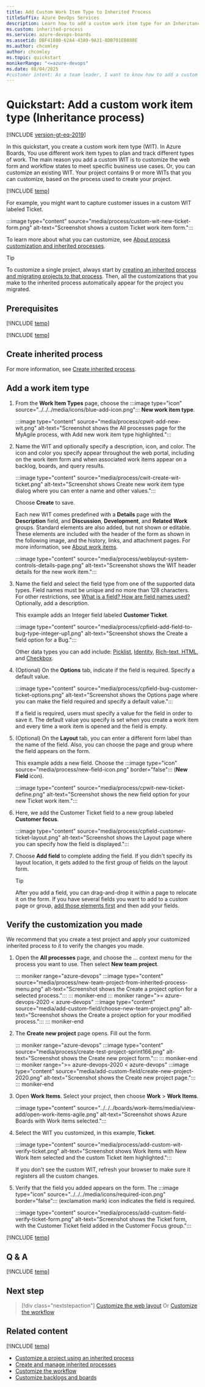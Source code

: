 ```yaml
---
title: Add Custom Work Item Type to Inherited Process
titleSuffix: Azure DevOps Services
description: Learn how to add a custom work item type for an Inheritance process model and apply it to a project.  
ms.custom: inherited-process
ms.service: azure-devops-boards
ms.assetid: DBF41880-62A4-43A9-9A31-8DB701EB888E
ms.author: chcomley
author: chcomley
ms.topic: quickstart
monikerRange: "<=azure-devops"
ms.date: 08/04/2025
#customer intent: As a team leader, I want to know how to add a custom work item to my projects in Azure Boards.
---
```


# Quickstart: Add a custom work item type (Inheritance process)

[!INCLUDE [version-gt-eq-2019](../../../includes/version-gt-eq-2019.md)]

In this quickstart, you create a custom work item type (WIT). In Azure Boards, You use different work item types to plan and track different types of work. The main reason you add a custom WIT is to customize the web form and workflow states to meet specific business use cases. Or, you can customize an existing WIT. Your project contains 9 or more WITs that you can customize, based on the process used to create your project.  

[!INCLUDE [temp](../includes/note-on-prem-link.md)]

For example, you might want to capture customer issues in a custom WIT labeled Ticket.   

:::image type="content" source="media/process/custom-wit-new-ticket-form.png" alt-text="Screenshot shows a custom Ticket work item form.":::

To learn more about what you can customize, see [About process customization and inherited processes](inheritance-process-model.md). 

> [!TIP]    
> To customize a single project, always start by [creating an inherited process and migrating projects to that process](manage-process.md). Then, all the customizations that you make to the inherited process automatically appear for the project you migrated.

## Prerequisites

[!INCLUDE [temp](../includes/process-prerequisites.md)] 

[!INCLUDE [temp](../includes/open-process-admin-context-ts.md)]

## Create inherited process

For more information, see [Create inherited process](manage-process.md#create-an-inherited-process).

<a id="add-wit">  </a>

## Add a work item type

1. From the **Work Item Types** page, choose the :::image type="icon" source="../../../media/icons/blue-add-icon.png"::: **New work item type**.

	:::image type="content" source="media/process/cpwit-add-new-wit.png" alt-text="Screenshot shows the All processes page for the MyAgile process, with Add new work item type highlighted.":::
 
1. Name the WIT and optionally specify a description, icon, and color. The icon and color you specify appear throughout the web portal, including on the work item form and when associated work items appear on a backlog, boards, and query results. 

	:::image type="content" source="media/process/cwit-create-wit-ticket.png" alt-text="Screenshot shows Create new work item type dialog where you can enter a name and other values.":::

	Choose **Create** to save. 

	Each new WIT comes predefined with a **Details** page with the **Description** field, and **Discussion**, **Development**, and **Related Work** groups. Standard elements are also added, but not shown or editable. These elements are included with the header of the form as shown in the following image, and the history, links, and attachment pages. For more information, see [About work items](../../../boards/work-items/about-work-items.md).
 
	:::image type="content" source="media/process/weblayout-system-controls-details-page.png" alt-text="Screenshot shows the WIT header details for the new work item.":::

1. Name the field and select the field type from one of the supported data types. Field names must be unique and no more than 128 characters. For other restrictions, see [What is a field? How are field names used?](inheritance-process-model.md#field-reference) Optionally, add a description.  
	
	This example adds an Integer field labeled **Customer Ticket**. 

    :::image type="content" source="media/process/cpfield-add-field-to-bug-type-integer-up1.png" alt-text="Screenshot shows the Create a field option for a Bug."::: 

	Other data types you can add include: [Picklist](customize-process-field.md#pick-list), [Identity](customize-process-field.md#identity), [Rich-text, HTML](customize-process-field.md#html), and [Checkbox](customize-process-field.md#boolean-field).  
	<a id="options">  </a>  
1. (Optional) On the **Options** tab, indicate if the field is required. Specify a default value.

   :::image type="content" source="media/process/cpfield-bug-customer-ticket-options.png" alt-text="Screenshot shows the Options page where you can make the field required and specify a default value.":::

   If a field is required, users must specify a value for the field in order to save it. The default value you specify is set when you create a work item and every time a work item is opened and the field is empty.

   <a id="layout">  </a>
1. (Optional) On the **Layout** tab, you can enter a different form label than the name of the field. Also, you can choose the page and group where the field appears on the form.  

   This example adds a new field. Choose the :::image type="icon" source="media/process/new-field-icon.png" border="false"::: (**New Field** icon).  

   :::image type="content" source="media/process/cpwit-new-ticket-define.png" alt-text="Screenshot shows the new field option for your new Ticket work item.":::    

1. Here, we add the Customer Ticket field to a new group labeled **Customer focus**. 

   :::image type="content" source="media/process/cpfield-customer-ticket-layout.png" alt-text="Screenshot shows the Layout page where you can specify how the field is displayed."::: 

1. Choose **Add field** to complete adding the field. If you didn't specify its layout location, it gets added to the first group of fields on the layout form.  

   > [!TIP]    
   > After you add a field, you can drag-and-drop it within a page to relocate it on the form. If you have several fields you want to add to a custom page or group, [add those elements first](customize-process-form.md) and then add your fields. 

## Verify the customization you made 

We recommend that you create a test project and apply your customized inherited process to it to verify the changes you made. 

1. Open the **All processes** page, and choose the &hellip; context menu for the process you want to use. Then select **New team project**.  

	::: moniker range="azure-devops"
	:::image type="content" source="media/process/new-team-project-from-inherited-process-menu.png" alt-text="Screenshot shows the Create a project option for a selected process."::: 
	::: moniker-end
	::: moniker range=">= azure-devops-2020 < azure-devops"
	:::image type="content" source="media/add-custom-field/choose-new-team-project.png" alt-text="Screenshot shows the Create a project option for your modified process."::: 
	::: moniker-end

1. The **Create new project** page opens. Fill out the form. 

	::: moniker range="azure-devops"
	:::image type="content" source="media/process/create-test-project-sprint166.png" alt-text="Screenshot shows the Create new project form."::: 
	::: moniker-end
	::: moniker range=">= azure-devops-2020 < azure-devops"
	:::image type="content" source="media/add-custom-field/create-new-project-2020.png" alt-text="Screenshot shows the Create new project page."::: 
	::: moniker-end

1. Open **Work Items**. Select your project, then choose **Work** > **Work Items**. 

   :::image type="content" source="../../../boards/work-items/media/view-add/open-work-items-agile.png" alt-text="Screenshot shows Azure Boards with Work items selected.":::  

1. Select the WIT you customized, in this example, **Ticket**. 

	:::image type="content" source="media/process/add-custom-wit-verify-ticket.png" alt-text="Screenshot shows Work Items with New Work Item selected and the custom Ticket item highlighted."::: 

	If you don't see the custom WIT, refresh your browser to make sure it registers all the custom changes. 

1. Verify that the field you added appears on the form. The :::image type="icon" source="../../../media/icons/required-icon.png" border="false"::: (exclamation mark) icon indicates the field is required.  

   :::image type="content" source="media/process/add-custom-field-verify-ticket-form.png" alt-text="Screenshot shows the Ticket form, with the Customer Ticket field added in the Customer Focus group.":::  

[!INCLUDE [temp](../includes/change-project-to-inherited-process.md)] 

## Q & A

[!INCLUDE [temp](includes/qa-custom-work-item-on-backlog.md)] 

## Next step

> [!div class="nextstepaction"]
> [Customize the web layout](customize-process-form.md) 
> Or
> [Customize the workflow](customize-process-workflow.md)

## Related content 

[!INCLUDE [temp](../includes/note-audit-log-support-process.md)]

- [Customize a project using an inherited process](customize-process.md)
- [Create and manage inherited processes](manage-process.md)
- [Customize the workflow](customize-process-workflow.md)
- [Customize backlogs and boards](customize-process-backlogs-boards.md)
